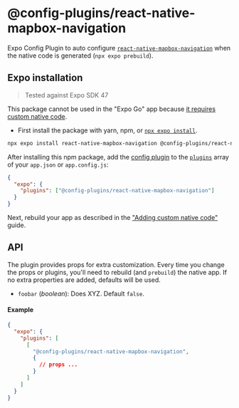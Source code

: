 # @config-plugins/react-native-mapbox-navigation

Expo Config Plugin to auto configure [`react-native-mapbox-navigation`](https://www.npmjs.com/package/react-native-mapbox-navigation) when the native code is generated (`npx expo prebuild`).

## Expo installation

> Tested against Expo SDK 47

This package cannot be used in the "Expo Go" app because [it requires custom native code](https://docs.expo.io/workflow/customizing/).

- First install the package with yarn, npm, or [`npx expo install`](https://docs.expo.io/workflow/expo-cli/#expo-install).

```sh
npx expo install react-native-mapbox-navigation @config-plugins/react-native-mapbox-navigation
```

After installing this npm package, add the [config plugin](https://docs.expo.io/guides/config-plugins/) to the [`plugins`](https://docs.expo.io/versions/latest/config/app/#plugins) array of your `app.json` or `app.config.js`:

```json
{
  "expo": {
    "plugins": ["@config-plugins/react-native-mapbox-navigation"]
  }
}
```

Next, rebuild your app as described in the ["Adding custom native code"](https://docs.expo.io/workflow/customizing/) guide.

## API

The plugin provides props for extra customization. Every time you change the props or plugins, you'll need to rebuild (and `prebuild`) the native app. If no extra properties are added, defaults will be used.

- `foobar` (_boolean_): Does XYZ. Default `false`.

#### Example

```json
{
  "expo": {
    "plugins": [
      [
        "@config-plugins/react-native-mapbox-navigation",
        {
          // props ...
        }
      ]
    ]
  }
}
```
